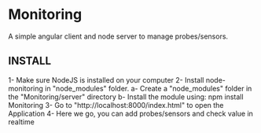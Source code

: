 Monitoring
==========

A simple angular client and node server to manage probes/sensors.

INSTALL
-------

1- Make sure NodeJS is installed on your computer
2- Install node-monitoring in "node_modules" folder. 
    a- Create a "node_modules" folder in the "Monitoring/server" directory
    b- Install the module using: 
            npm install Monitoring
3- Go to "http://localhost:8000/index.html" to open the Application
4- Here we go, you can add probes/sensors and check value in realtime
